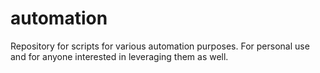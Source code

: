 # automation
Repository for scripts for various automation purposes. For personal use and for anyone interested in leveraging them as well.
